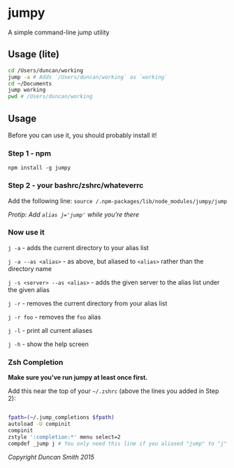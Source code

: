 # jumpy

A simple command-line jump utility

## Usage (lite)

```sh
cd /Users/duncan/working
jump -a # Adds `/Users/duncan/working` as `working`
cd ~/Documents
jump working
pwd # /Users/duncan/working
```

## Usage


Before you can use it, you should probably install it!

### Step 1 - npm
`npm install -g jumpy`

### Step 2 - your bashrc/zshrc/whateverrc
Add the following line: `source /.npm-packages/lib/node_modules/jumpy/jump`

*Protip: Add `alias j='jump'` while you're there*

### Now use it

`j -a` - adds the current directory to your alias list

`j -a --as <alias>` - as above, but aliased to `<alias>` rather than the directory name

`j -s <server> --as <alias>` - adds the given server to the alias list under the given alias

`j -r` - removes the current directory from your alias list

`j -r foo` - removes the `foo` alias

`j -l` - print all current aliases

`j -h` - show the help screen


### Zsh Completion

**Make sure you've run jumpy at least once first.**

Add this near the top of your `~/.zshrc` (above the lines you added in Step 2):

```sh

fpath=(~/.jump_completions $fpath)
autoload -U compinit
compinit
zstyle ':completion:*' menu select=2
compdef _jump j # You only need this line if you aliased "jump" to "j"

```

*Copyright Duncan Smith 2015*

